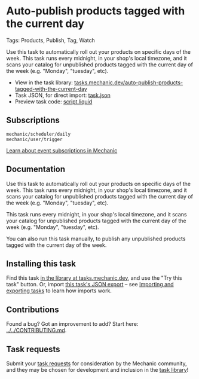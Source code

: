 # Auto-publish products tagged with the current day

Tags: Products, Publish, Tag, Watch

Use this task to automatically roll out your products on specific days of the week. This task runs every midnight, in your shop's local timezone, and it scans your catalog for unpublished products tagged with the current day of the week (e.g. "Monday", "tuesday", etc).

* View in the task library: [tasks.mechanic.dev/auto-publish-products-tagged-with-the-current-day](https://tasks.mechanic.dev/auto-publish-products-tagged-with-the-current-day)
* Task JSON, for direct import: [task.json](../../tasks/auto-publish-products-tagged-with-the-current-day.json)
* Preview task code: [script.liquid](./script.liquid)

## Subscriptions

```liquid
mechanic/scheduler/daily
mechanic/user/trigger
```

[Learn about event subscriptions in Mechanic](https://learn.mechanic.dev/core/tasks/subscriptions)

## Documentation

Use this task to automatically roll out your products on specific days of the week. This task runs every midnight, in your shop's local timezone, and it scans your catalog for unpublished products tagged with the current day of the week (e.g. "Monday", "tuesday", etc).

This task runs every midnight, in your shop's local timezone, and it scans your catalog for unpublished products tagged with the current day of the week (e.g. "Monday", "tuesday", etc).

You can also run this task manually, to publish any unpublished products tagged with the current day of the week.

## Installing this task

Find this task [in the library at tasks.mechanic.dev](https://tasks.mechanic.dev/auto-publish-products-tagged-with-the-current-day), and use the "Try this task" button. Or, import [this task's JSON export](../../tasks/auto-publish-products-tagged-with-the-current-day.json) – see [Importing and exporting tasks](https://learn.mechanic.dev/core/tasks/import-and-export) to learn how imports work.

## Contributions

Found a bug? Got an improvement to add? Start here: [../../CONTRIBUTING.md](../../CONTRIBUTING.md).

## Task requests

Submit your [task requests](https://mechanic.canny.io/task-requests) for consideration by the Mechanic community, and they may be chosen for development and inclusion in the [task library](https://tasks.mechanic.dev/)!
